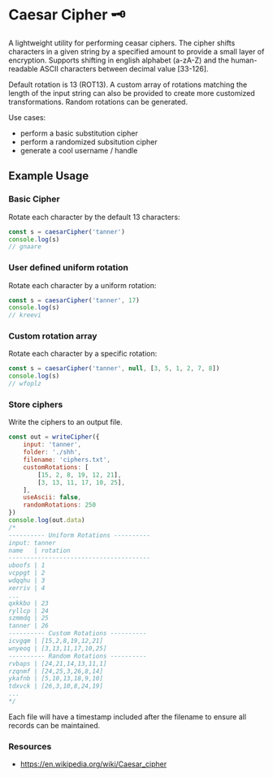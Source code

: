# Caesar Cipher 🗝️
A lightweight utility for performing ceasar ciphers. The cipher shifts characters in a given string by a specified amount to provide a small layer of encryption. Supports shifting in english alphabet (a-zA-Z) and the human-readable ASCII characters between decimal value [33-126].

Default rotation is 13 (ROT13). A custom array of rotations matching the length of the input string can also be provided to create more customized transformations. Random rotations can be generated.

Use cases:
- perform a basic substitution cipher
- perform a randomized subsitution cipher
- generate a cool username / handle

## Example Usage

### Basic Cipher
Rotate each character by the default 13 characters:
```js
const s = caesarCipher('tanner')
console.log(s)
// gnaare
```

### User defined uniform rotation
Rotate each character by a uniform rotation:
```js
const s = caesarCipher('tanner', 17)
console.log(s)
// kreevi
```

### Custom rotation array
Rotate each character by a specific rotation:
```js
const s = caesarCipher('tanner', null, [3, 5, 1, 2, 7, 8])
console.log(s)
// wfoplz
```

### Store ciphers
Write the ciphers to an output file.

```js
const out = writeCipher({
    input: 'tanner',
    folder: './shh',
    filename: 'ciphers.txt',
    customRotations: [
        [15, 2, 8, 19, 12, 21],
        [3, 13, 11, 17, 10, 25],
    ],
    useAscii: false,
    randomRotations: 250
})
console.log(out.data)
/* 
---------- Uniform Rotations ----------
input: tanner
name   | rotation
---------------------------------------
uboofs | 1
vcppgt | 2
wdqqhu | 3
xerriv | 4
...
qxkkbo | 23
ryllcp | 24
szmmdq | 25
tanner | 26
---------- Custom Rotations ----------
icvgqm | [15,2,8,19,12,21]
wnyeoq | [3,13,11,17,10,25]
---------- Random Rotations ----------
rvbaps | [24,21,14,13,11,1]
rzqnmf | [24,25,3,26,8,14]
ykafnb | [5,10,13,18,9,10]
tdxvck | [26,3,10,8,24,19]
...
*/
```

Each file will have a timestamp included after the filename to ensure all records can be maintained.

### Resources
- https://en.wikipedia.org/wiki/Caesar_cipher